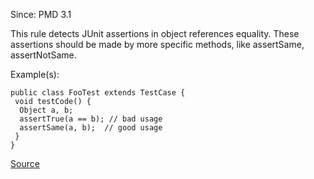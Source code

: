 Since: PMD 3.1

This rule detects JUnit assertions in object references equality. These assertions should be made 
by more specific methods, like assertSame, assertNotSame.

Example(s):
```
public class FooTest extends TestCase {
 void testCode() {
  Object a, b;
  assertTrue(a == b); // bad usage
  assertSame(a, b);  // good usage
 }
}
```

[Source](https://pmd.github.io/pmd-5.5.4/pmd-java/rules/java/junit.html#UseAssertSameInsteadOfAssertTrue)
